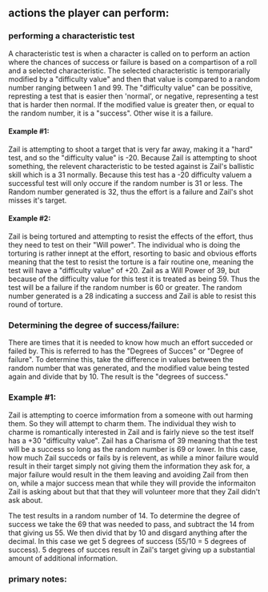 ## actions the player can perform:
### performing a characteristic test
A characteristic test is when a character is called on to perform an action where the chances of success or failure is based on a compartison of a roll and a selected characteristic. The selected characteristic is temporarially modified by a "difficulty value" and then that value is compared to a random number ranging between 1 and 99. The "difficulty value" can be possitive, represting a test that is easier then 'normal', or negative, representing a test that is harder then normal. If the modified value is greater  then, or equal to the random number, it is a "success". Other wise it is a failure.


#### Example #1: 
Zail is attempting to shoot a target that is very far away, making it a "hard" test, and so the "difficulty value" is -20. Because Zail is attempting to shoot something, the relevent characteristic to be tested against is Zail's ballistic skill which is a 31 normally. Because this test has a -20 difficulty valuem a successful test will only occure if the random number is 31 or less.  The Random number generated is 32, thus the effort is a failure and Zail's shot misses it's target.

#### Example #2:
Zail is being tortured and attempting to resist the effects of the effort, thus they need to test on their "Will power". The individual who is doing the torturing is rather innept at the effort, resorting to basic and obvious efforts meaning that the test to resist the torture is a fair routine one, meaning the test will have a "difficulty value" of +20. Zail as a Will Power of 39, but because of the difficulty value for this test it is treated as being 59. Thus the test will be a failure if the random number is 60 or greater. The random number generated is a 28 indicating a success and Zail is able to resist this round of torture.

### Determining the degree of success/failure:
There are times that it is needed to know how much an effort succeded or failed by. This is referred to has the "Degrees of Succes" or "Degree of failure". To determine this, take the difference in values between the random number that was generated, and the modified value being tested again and divide that by 10. The result is the "degrees of success." 

### Example #1:
Zail is attempting to coerce imformation from a someone with out harming them. So they will attempt to charm them. The individual they wish to charme is romantically interested in Zail and is fairly nieve so the test itself has a +30 "difficulty value". Zail has a Charisma of 39 meaning that the test will be a success so long as the random number is 69 or lower. In this case, how much Zail succeds or fails by is relevent, as while a minor failure would result in their target simply not giving them the information they ask for, a major failure would result in the them leaving and avoiding Zail from then on, while a major success mean that while they will provide the informaiton Zail is asking about but that that they will volunteer more that they Zail didn't ask about.

The test results in a random number of 14. To determine the degree of success we take the 69 that was needed to pass, and subtract the 14 from that giving us 55. We then divid that by 10 and disgard anything after the decimal. In this case we get 5 degrees of success (55/10 = 5 degrees of success). 5 degrees of succes result in Zail's target giving up a substantial amount of additional information.
 
### primary notes:
